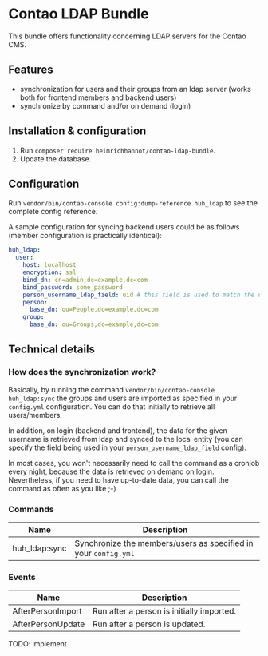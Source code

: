 # Contao LDAP Bundle

This bundle offers functionality concerning LDAP servers for the Contao CMS.

## Features

- synchronization for users and their groups from an ldap server (works both for frontend members and backend users)
- synchronize by command and/or on demand (login)

## Installation & configuration

1. Run `composer require heimrichhannot/contao-ldap-bundle`.
1. Update the database.

## Configuration

Run `vendor/bin/contao-console config:dump-reference huh_ldap` to see the complete config reference.

A sample configuration for syncing backend users could be as follows (member configuration is practically identical):

```yaml
huh_ldap:
  user:
    host: localhost
    encryption: ssl
    bind_dn: cn=admin,dc=example,dc=com
    bind_password: some_password
    person_username_ldap_field: uid # this field is used to match the username in contao login forms with the ldap representation
    person:
      base_dn: ou=People,dc=example,dc=com
    group:
      base_dn: ou=Groups,dc=example,dc=com
```

## Technical details

### How does the synchronization work?

Basically, by running the command `vendor/bin/contao-console huh_ldap:sync` the groups and users are imported as
specified in your `config.yml` configuration. You can do that initially to retrieve all users/members.

In addition, on login (backend and frontend), the data for the given username is retrieved from ldap and synced to the
local entity (you can specify the field being used in your `person_username_ldap_field` config).

In most cases, you won't necessarily need to call the command as a cronjob every night, because the data is retrieved on
demand on login. Nevertheless, if you need to have up-to-date data, you can call the command as often as you like ;-)

### Commands

Name | Description
-----|------------
huh_ldap:sync | Synchronize the members/users as specified in your `config.yml`

### Events

Name | Description
-----|------------
AfterPersonImport | Run after a person is initially imported.
AfterPersonUpdate | Run after a person is updated.

TODO: implement

